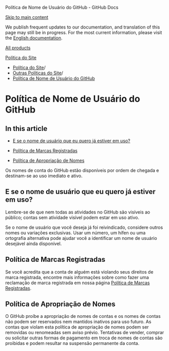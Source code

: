 Política de Nome de Usuário do GitHub - GitHub Docs

[Skip to main content](#main-content)

We publish frequent updates to our documentation, and translation of this page may still be in progress. For the most current information, please visit the [English documentation](/en).

[All products](/pt)

[Política do Site](/pt/site-policy)

* [Política do Site](/pt/site-policy)/
* [Outras Políticas do Site](/pt/site-policy/other-site-policies)/
* [Política de Nome de Usuário do GitHub](/pt/site-policy/other-site-policies/github-username-policy)

Política de Nome de Usuário do GitHub
==========

In this article
----------

* [E se o nome de usuário que eu quero já estiver em uso?](#what-if-the-username-i-want-is-already-taken)

* [Política de Marcas Registradas](#trademark-policy)

* [Política de Apropriação de Nomes](#name-squatting-policy)

Os nomes de conta do GitHub estão disponíveis por ordem de chegada e destinam-se ao uso imediato e ativo.

[](#what-if-the-username-i-want-is-already-taken)E se o nome de usuário que eu quero já estiver em uso?
----------

Lembre-se de que nem todas as atividades no GitHub são visíveis ao público; contas sem atividade visível podem estar em uso ativo.

Se o nome de usuário que você deseja já foi reivindicado, considere outros nomes ou variações exclusivas. Usar um número, um hífen ou uma ortografia alternativa pode ajudar você a identificar um nome de usuário desejável ainda disponível.

[](#trademark-policy)Política de Marcas Registradas
----------

Se você acredita que a conta de alguém está violando seus direitos de marca registrada, encontre mais informações sobre como fazer uma reclamação de marca registrada em nossa página [Política de Marcas Registradas](/pt/articles/github-trademark-policy).

[](#name-squatting-policy)Política de Apropriação de Nomes
----------

O GitHub proíbe a apropriação de nomes de contas e os nomes de contas não podem ser reservados nem mantidos inativos para uso futuro. As contas que violam esta política de apropriação de nomes podem ser removidas ou renomeadas sem aviso prévio. Tentativas de vender, comprar ou solicitar outras formas de pagamento em troca de nomes de contas são proibidas e podem resultar na suspensão permanente da conta.
